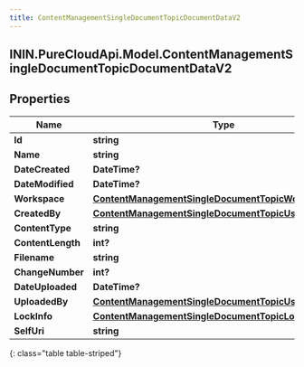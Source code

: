 ```yaml
---
title: ContentManagementSingleDocumentTopicDocumentDataV2
---
```

## ININ.PureCloudApi.Model.ContentManagementSingleDocumentTopicDocumentDataV2

## Properties

|Name | Type | Description | Notes|
|------------ | ------------- | ------------- | -------------|
| **Id** | **string** |  | [optional] |
| **Name** | **string** |  | [optional] |
| **DateCreated** | **DateTime?** |  | [optional] |
| **DateModified** | **DateTime?** |  | [optional] |
| **Workspace** | [**ContentManagementSingleDocumentTopicWorkspaceData**](ContentManagementSingleDocumentTopicWorkspaceData.html) |  | [optional] |
| **CreatedBy** | [**ContentManagementSingleDocumentTopicUserData**](ContentManagementSingleDocumentTopicUserData.html) |  | [optional] |
| **ContentType** | **string** |  | [optional] |
| **ContentLength** | **int?** |  | [optional] |
| **Filename** | **string** |  | [optional] |
| **ChangeNumber** | **int?** |  | [optional] |
| **DateUploaded** | **DateTime?** |  | [optional] |
| **UploadedBy** | [**ContentManagementSingleDocumentTopicUserData**](ContentManagementSingleDocumentTopicUserData.html) |  | [optional] |
| **LockInfo** | [**ContentManagementSingleDocumentTopicLockData**](ContentManagementSingleDocumentTopicLockData.html) |  | [optional] |
| **SelfUri** | **string** |  | [optional] |
{: class="table table-striped"}


